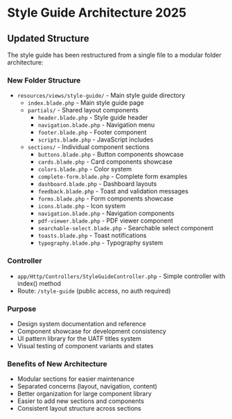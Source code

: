 # Style Guide Architecture 2025

## Updated Structure
The style guide has been restructured from a single file to a modular folder architecture:

### New Folder Structure
- `resources/views/style-guide/` - Main style guide directory
  - `index.blade.php` - Main style guide page
  - `partials/` - Shared layout components
    - `header.blade.php` - Style guide header
    - `navigation.blade.php` - Navigation menu
    - `footer.blade.php` - Footer component
    - `scripts.blade.php` - JavaScript includes
  - `sections/` - Individual component sections
    - `buttons.blade.php` - Button components showcase
    - `cards.blade.php` - Card components showcase
    - `colors.blade.php` - Color system
    - `complete-form.blade.php` - Complete form examples
    - `dashboard.blade.php` - Dashboard layouts
    - `feedback.blade.php` - Toast and validation messages
    - `forms.blade.php` - Form components showcase
    - `icons.blade.php` - Icon system
    - `navigation.blade.php` - Navigation components
    - `pdf-viewer.blade.php` - PDF viewer component
    - `searchable-select.blade.php` - Searchable select component
    - `toasts.blade.php` - Toast notifications
    - `typography.blade.php` - Typography system

### Controller
- `app/Http/Controllers/StyleGuideController.php` - Simple controller with index() method
- Route: `/style-guide` (public access, no auth required)

### Purpose
- Design system documentation and reference
- Component showcase for development consistency
- UI pattern library for the UATF titles system
- Visual testing of component variants and states

### Benefits of New Architecture
- Modular sections for easier maintenance
- Separated concerns (layout, navigation, content)
- Better organization for large component library
- Easier to add new sections and components
- Consistent layout structure across sections